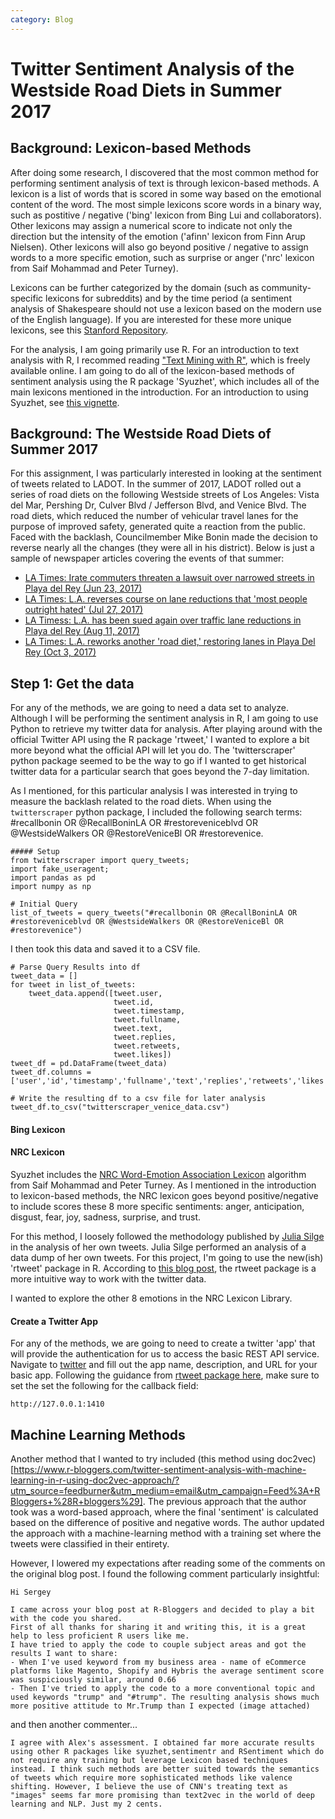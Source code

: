 ```yaml
---
category: Blog
---
```

# Twitter Sentiment Analysis of the Westside Road Diets in Summer 2017

## Background: Lexicon-based Methods
After doing some research, I discovered that the most common method for performing sentiment analysis of text is through lexicon-based methods. A lexicon is a list of words that is scored in some way based on the emotional content of the word. The most simple lexicons score words in a binary way, such as postitive / negative ('bing' lexicon from Bing Lui and collaborators). Other lexicons may assign a numerical score to indicate not only the direction but the intensity of the emotion ('afinn' lexicon from Finn Arup Nielsen). Other lexicons will also go beyond positive / negative to assign words to a more specific emotion, such as surprise or anger ('nrc' lexicon from Saif Mohammad and Peter Turney).

Lexicons can be further categorized by the domain (such as community-specific lexicons for subreddits) and by the time period (a sentiment analysis of Shakespeare should not use a lexicon based on the modern use of the English language). If you are interested for these more unique lexicons, see this [Stanford Repository](https://nlp.stanford.edu/projects/socialsent/).

For the analysis, I am going primarily use R. For an introduction to text analysis with R, I recommed reading ["Text Mining with R"](http://tidytextmining.com/), which is freely available online. I am going to do all of the lexicon-based methods of sentiment analysis using the R package 'Syuzhet', which includes all of the main lexicons mentioned in the introduction. For an introduction to using Syuzhet, see [this vignette](https://cran.r-project.org/web/packages/syuzhet/vignettes/syuzhet-vignette.html).

## Background: The Westside Road Diets of Summer 2017
For this assignment, I was particularly interested in looking at the sentiment of tweets related to LADOT. In the summer of 2017, LADOT rolled out a series of road diets on the following Westside streets of Los Angeles: Vista del Mar, Pershing Dr, Culver Blvd / Jefferson Blvd, and Venice Blvd. The road diets, which reduced the number of vehicular travel lanes for the purpose of improved safety, generated quite a reaction from the public. Faced with the backlash, Councilmember Mike Bonin made the decision to reverse nearly all the changes (they were all in his district). Below is just a sample of newspaper articles covering the events of that summer:

* [LA Times: Irate commuters threaten a lawsuit over narrowed streets in Playa del Rey (Jun 23, 2017)](http://www.latimes.com/local/lanow/la-me-ln-bike-lane-backlash-20170623-story.html)
* [LA Times: L.A. reverses course on lane reductions that 'most people outright hated' (Jul 27, 2017)](http://www.latimes.com/local/lanow/la-me-ln-vista-del-mar-lanes-20170726-story.html)
* [LA Timess: L.A. has been sued again over traffic lane reductions in Playa del Rey (Aug 11, 2017)](http://www.latimes.com/local/lanow/la-me-ln-playa-del-rey-lawsuit-20170810-story.html)
* [LA Times: L.A. reworks another 'road diet,' restoring lanes in Playa Del Rey (Oct 3, 2017)](http://www.latimes.com/local/lanow/la-me-ln-mike-bonin-road-diet-20171003-story.html)

## Step 1: Get the data
For any of the methods, we are going to need a data set to analyze. Although I will be performing the sentiment analysis in R, I am going to use Python to retrieve my twitter data for analysis. After playing around with the official Twitter API using the R package 'rtweet,' I wanted to explore a bit more beyond what the official API will let you do. The 'twitterscraper' python package seemed to be the way to go if I wanted to get historical twitter data for a particular search that goes beyond the 7-day limitation.

As I mentioned, for this particular analysis I was interested in trying to measure the backlash related to the road diets. When using the `twitterscraper` python package, I included the following search terms: #recallbonin OR @RecallBoninLA OR #restoreveniceblvd OR @WestsideWalkers OR @RestoreVeniceBl OR #restorevenice.

```
##### Setup
from twitterscraper import query_tweets;
import fake_useragent;
import pandas as pd
import numpy as np

# Initial Query
list_of_tweets = query_tweets("#recallbonin OR @RecallBoninLA OR #restoreveniceblvd OR @WestsideWalkers OR @RestoreVeniceBl OR #restorevenice")
```

I then took this data and saved it to a CSV file.
```
# Parse Query Results into df
tweet_data = []
for tweet in list_of_tweets:
    tweet_data.append([tweet.user,
                       tweet.id,
                       tweet.timestamp,
                       tweet.fullname,
                       tweet.text,
                       tweet.replies,
                       tweet.retweets,
                       tweet.likes])
tweet_df = pd.DataFrame(tweet_data)
tweet_df.columns = ['user','id','timestamp','fullname','text','replies','retweets','likes']

# Write the resulting df to a csv file for later analysis
tweet_df.to_csv("twitterscraper_venice_data.csv")
```

#### Bing Lexicon 

#### NRC Lexicon 
Syuzhet includes the [NRC Word-Emotion Association Lexicon](http://saifmohammad.com/WebPages/NRC-Emotion-Lexicon.htm) algorithm from Saif Mohammad and Peter Turney. As I mentioned in the introduction to lexicon-based methods, the NRC lexicon goes beyond positive/negative to include scores these 8 more specific sentiments: anger, anticipation, disgust, fear, joy, sadness, surprise, and trust. 

For this method, I loosely followed the methodology published by [Julia Silge](https://juliasilge.com/blog/joy-to-the-world/) in the analysis of her own tweets. Julia Silge performed an analysis of a data dump of her own tweets. For this project, I'm going to use the new(ish) 'rtweet' package in R. According to [this blog post](https://www.r-bloggers.com/a-call-to-tweets-blog-posts/), the rtweet package is a more intuitive way to work with the twitter data.

I wanted to explore the other 8 emotions in the NRC Lexicon Library. 

#### Create a Twitter App
For any of the methods, we are going to need to create a twitter 'app' that will provide the authentication for us to access the basic REST API service. Navigate to [twitter](http://apps.twitter.com) and fill out the app name, description, and URL for your basic app. Following the guidance from [rtweet package here](http://rtweet.info/), make sure to set the set the following for the callback field:
```
http://127.0.0.1:1410
```

## Machine Learning Methods
Another method that I wanted to try included (this method using doc2vec)[https://www.r-bloggers.com/twitter-sentiment-analysis-with-machine-learning-in-r-using-doc2vec-approach/?utm_source=feedburner&utm_medium=email&utm_campaign=Feed%3A+RBloggers+%28R+bloggers%29]. The previous approach that the author took was a word-based approach, where the final 'sentiment' is calculated based on the difference of positive and negative words. The author updated the approach with a machine-learning method with a training set where the tweets were classified in their entirety.

However, I lowered my expectations after reading some of the comments on the original blog post. I found the following comment particularly insightful:
```
Hi Sergey

I came across your blog post at R-Bloggers and decided to play a bit with the code you shared. 
First of all thanks for sharing it and writing this, it is a great help to less proficient R users like me. 
I have tried to apply the code to couple subject areas and got the results I want to share:
- When I've used keyword from my business area - name of eCommerce platforms like Magento, Shopify and Hybris the average sentiment score was suspiciously similar, around 0.66 
- Then I've tried to apply the code to a more conventional topic and used keywords "trump" and "#trump". The resulting analysis shows much more positive attitude to Mr.Trump than I expected (image attached)
```
and then another commenter...
```
I agree with Alex's assessment. I obtained far more accurate results using other R packages like syuzhet,sentimentr and RSentiment which do not require any training but leverage Lexicon based techniques instead. I think such methods are better suited towards the semantics of tweets which require more sophisticated methods like valence shifting. However, I believe the use of CNN's treating text as "images" seems far more promising than text2vec in the world of deep learning and NLP. Just my 2 cents.
```
